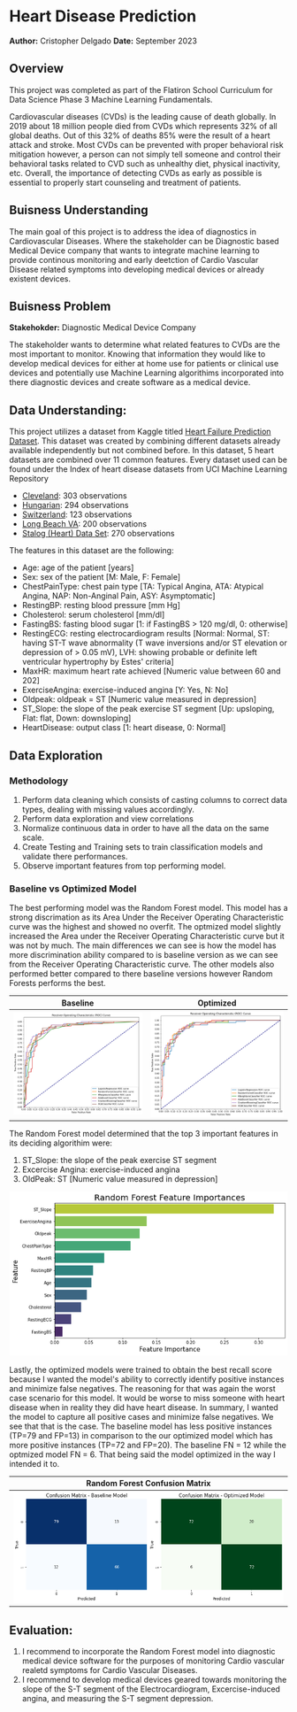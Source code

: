 # Heart Disease Prediction
**Author:** Cristopher Delgado 
**Date:** September 2023

## Overview
This project was completed as part of the Flatiron School Curriculum for Data Science Phase 3 Machine Learning Fundamentals.

Cardiovascular diseases (CVDs) is the leading cause of death globally. In 2019 about 18 million people died from CVDs which represents 32% of all global deaths. Out of this 32% of deaths 85% were the result of a heart attack and stroke. Most CVDs can be prevented with proper behavioral risk mitigation however, a person can not simply tell someone and control their behavioral tasks related to CVD such as unhealthy diet, physical inactivity, etc. Overall, the importance of detecting CVDs as early as possible is essential to properly start counseling and treatment of patients.

## Buisness Understanding
The main goal of this project is to address the idea of diagnostics in Cardiovascular Diseases. Where the stakeholder can be Diagnostic based Medical Device company that wants to integrate machine learning to provide continous monitoring and early deetction of Cardio Vascular Disease related symptoms into developing medical devices or already existent devices. 

## Buisness Problem 
**Stakehokder:** Diagnostic Medical Device Company

The stakeholder wants to determine what related features to CVDs are the most important to monitor. Knowing that information they would like to develop medical devices for either at home use for patients or clinical use devices and potentially use Machine Learning algorithims incorporated into there diagnostic devices and create software as a medical device.

## Data Understanding:

This project utilizes a dataset from Kaggle titled [Heart Failure Prediction Dataset](https://www.kaggle.com/datasets/fedesoriano/heart-failure-prediction). This dataset was created by combining different datasets already available independently but not combined before. In this dataset, 5 heart datasets are combined over 11 common features. Every dataset used can be found under the Index of heart disease datasets from UCI Machine Learning Repository

* [Cleveland](https://archive.ics.uci.edu/dataset/45/heart+disease): 303 observations
* [Hungarian](https://archive.ics.uci.edu/dataset/45/heart+disease): 294 observations
* [Switzerland](https://archive.ics.uci.edu/dataset/45/heart+disease): 123 observations
* [Long Beach VA](https://archive.ics.uci.edu/dataset/45/heart+disease): 200 observations
* [Stalog (Heart) Data Set](https://archive.ics.uci.edu/dataset/145/statlog+heart): 270 observations

The features in this dataset are the following:

* Age: age of the patient [years]
* Sex: sex of the patient [M: Male, F: Female]
* ChestPainType: chest pain type [TA: Typical Angina, ATA: Atypical Angina, NAP: Non-Anginal Pain, ASY: Asymptomatic]
* RestingBP: resting blood pressure [mm Hg]
* Cholesterol: serum cholesterol [mm/dl]
* FastingBS: fasting blood sugar [1: if FastingBS > 120 mg/dl, 0: otherwise]
* RestingECG: resting electrocardiogram results [Normal: Normal, ST: having ST-T wave abnormality (T wave inversions and/or ST elevation or depression of > 0.05 mV), LVH: showing probable or definite left ventricular hypertrophy by Estes' criteria]
* MaxHR: maximum heart rate achieved [Numeric value between 60 and 202]
* ExerciseAngina: exercise-induced angina [Y: Yes, N: No]
* Oldpeak: oldpeak = ST [Numeric value measured in depression]
* ST_Slope: the slope of the peak exercise ST segment [Up: upsloping, Flat: flat, Down: downsloping]
* HeartDisease: output class [1: heart disease, 0: Normal]

## Data Exploration
### Methodology

1. Perform data cleaning which consists of casting columns to correct data types, dealing with missing values accordingly. 
2. Perform data exploration and view correlations
3. Normalize continuous data in order to have all the data on the same scale.
4. Create Testing and Training sets to train classification models and validate there performances.
5. Observe important features from top performing model.

### Baseline vs Optimized Model
The best performing model was the Random Forest model. This model has a strong discrimation as its Area Under the Receiver Operating Characteristic curve was the highest and showed no overfit. The optmized model slightly increased the Area under the Receiver Operating Characteristic curve but it was not by much. The main differences we can see is how the model has more discrimination ability compared to is baseline version as we can see from the Receiver Operating Characteristic curve. The other models also performed better compared to there baseline versions however Random Forests performs the best.

|Baseline                                     |Optimized                                            |
|---------------------------------------------|-----------------------------------------------------|
|![ROC_curve_base](images/base_roc_curves.png)|![ROC_curve_op](images/op_roc_curves.png)            |  


The Random Forest model determined that the top 3 important features in its deciding algorithim were:

1. ST_Slope: the slope of the peak exercise ST segment
2. Excercise Angina: exercise-induced angina
3. OldPeak: ST [Numeric value measured in depression]

![Feature_importance](images/rf_op_feature_importance.png)

Lastly, the optimized models were trained to obtain the best recall score because I wanted the model's ability to correctly identify positive instances and minimize false negatives. The reasoning for that was again the worst case scenario for this model. It would be worse to miss someone with heart disease when in reality they did have heart disease. In summary, I wanted the model to capture all positive cases and minimize false negatives. We see that that is the case. The baseline model has less positive instances (TP=79 and FP=13) in comparison to the our optimized model which has more positive instances (TP=72 and FP=20). The baseline FN = 12 while the optmized model FN = 6. That being said the model optimized in the way I intended it to.

|Random Forest Confusion Matrix                |
|----------------------------------------------|
|![Confusion_matrix](images/cm_base_and_op.png)|

## Evaluation:

1. I recommend to incorporate the Random Forest model into diagnostic medical device software for the purposes of monitoring Cardio vascular realetd symptoms for Cardio Vascular Diseases.
2. I recommend to develop medical devices geared towards monitoring the slope of the S-T segment of the Electrocardiogram, Excercise-induced angina, and measuring the S-T segment depression.